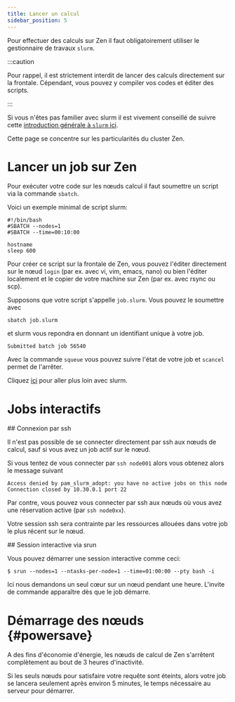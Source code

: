```yaml
---
title: Lancer un calcul
sidebar_position: 5
---
```


Pour effectuer des calculs sur Zen il faut obligatoirement utiliser le gestionnaire de travaux `slurm`.

:::caution

Pour rappel, il est strictement interdit de lancer des calculs directement sur la frontale. Cépendant, vous pouvez y compiler vos codes et éditer des scripts.

:::

Si vous n'êtes pas familier avec slurm il est vivement conseillé de suivre cette [introduction générale à `slurm` ici](/HOWTO/slurm).

Cette page se concentre sur les particularités du cluster Zen.

# Lancer un job sur Zen

Pour exécuter votre code sur les nœuds calcul il faut soumettre un script via la commande `sbatch`.

Voici un exemple minimal de script slurm:

```shell
#!/bin/bash
#SBATCH --nodes=1
#SBATCH --time=00:10:00

hostname
sleep 600
```

Pour créer ce script sur la frontale de Zen, vous pouvez l'éditer directement sur le nœud `login` (par ex. avec vi, vim, emacs, nano) ou bien l'éditer localement et le copier de votre machine sur Zen (par ex. avec rsync ou scp).

Supposons que votre script s'appelle `job.slurm`. Vous pouvez le soumettre avec

```shell
sbatch job.slurm
```

et slurm vous repondra en donnant un identifiant unique à votre job.

```shell
Submitted batch job 56540
```

Avec la commande `squeue` vous pouvez suivre l'état de votre job et `scancel` permet de l'arrêter.

Cliquez [ici](/HOWTO/slurm) pour aller plus loin avec slurm.


# Jobs interactifs

## Connexion par ssh

Il n'est pas possible de se connecter directement par ssh aux nœuds de calcul, sauf si vous avez un job actif sur le nœud.

Si vous tentez de vous connecter par `ssh node001` alors vous obtenez alors le message suivant

```shell
Access denied by pam_slurm_adopt: you have no active jobs on this node
Connection closed by 10.30.0.1 port 22
```

Par contre, vous pouvez vous connecter par ssh aux nœuds où vous avez une réservation active (par `ssh node0xx`).

Votre session ssh sera contrainte par les ressources allouées dans votre job le plus récent sur le nœud.

## Session interactive via srun

Vous pouvez démarrer une session interactive comme ceci:
```
$ srun --nodes=1 --ntasks-per-node=1 --time=01:00:00 --pty bash -i
```

Ici nous demandons un seul cœur sur un nœud pendant une heure. L'invite de commande apparaître dès que le job démarre.



# Démarrage des nœuds {#powersave}

A des fins d'économie d'énergie, les nœuds de calcul de Zen s'arrêtent complètement au bout de 3 heures d'inactivité.

Si les seuls nœuds pour satisfaire votre requête sont éteints, alors votre job se lancera seulement après environ 5 minutes, le temps nécessaire au serveur pour démarrer.
